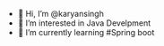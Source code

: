 - 👋 Hi, I’m @karyansingh
- 👀 I’m interested in Java Develpment
- 🌱 I’m currently learning #Spring boot
<!---
karyansingh/karyansingh is a ✨ special ✨ repository because its `README.md` (this file) appears on your GitHub profile.
You can click the Preview link to take a look at your changes.
--->
